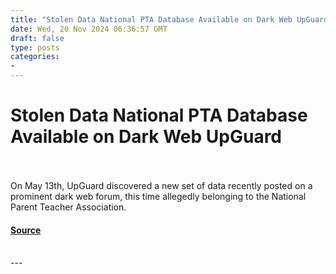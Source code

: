 ```yaml
---
title: "Stolen Data National PTA Database Available on Dark Web UpGuard"
date: Wed, 20 Nov 2024 06:36:57 GMT
draft: false
type: posts
categories: 
- 
---
```

# Stolen Data National PTA Database Available on Dark Web UpGuard

<br/>

<br/>
On May 13th, UpGuard discovered a new set of data recently posted on a prominent dark web forum, this time allegedly belonging to the National Parent Teacher Association.

#### [Source](https://www.upguard.com/breaches/pta-database)

<br/>
---
